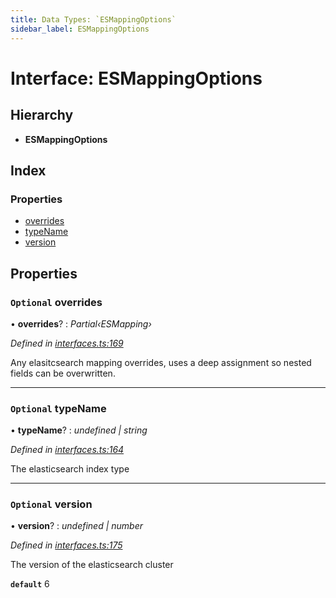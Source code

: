 ```yaml
---
title: Data Types: `ESMappingOptions`
sidebar_label: ESMappingOptions
---
```


# Interface: ESMappingOptions

## Hierarchy

* **ESMappingOptions**

## Index

### Properties

* [overrides](esmappingoptions.md#optional-overrides)
* [typeName](esmappingoptions.md#optional-typename)
* [version](esmappingoptions.md#optional-version)

## Properties

### `Optional` overrides

• **overrides**? : *Partial‹ESMapping›*

*Defined in [interfaces.ts:169](https://github.com/terascope/teraslice/blob/b843209f9/packages/data-types/src/interfaces.ts#L169)*

Any elasitcsearch mapping overrides,
uses a deep assignment so nested fields can be overwritten.

___

### `Optional` typeName

• **typeName**? : *undefined | string*

*Defined in [interfaces.ts:164](https://github.com/terascope/teraslice/blob/b843209f9/packages/data-types/src/interfaces.ts#L164)*

The elasticsearch index type

___

### `Optional` version

• **version**? : *undefined | number*

*Defined in [interfaces.ts:175](https://github.com/terascope/teraslice/blob/b843209f9/packages/data-types/src/interfaces.ts#L175)*

The version of the elasticsearch cluster

**`default`** 6
